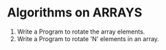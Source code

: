 # Algorithms on ARRAYS

1. Write a Program to rotate the array elements.
2. Write a Program to rotate 'N' elements in an array.
